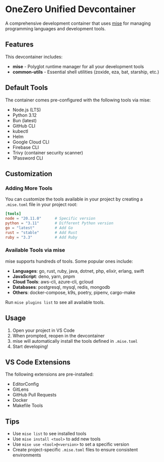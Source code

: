 # OneZero Unified Devcontainer

A comprehensive development container that uses [mise](https://mise.jdx.dev/) for managing programming languages and development tools.

## Features

This devcontainer includes:

- **mise** - Polyglot runtime manager for all your development tools
- **common-utils** - Essential shell utilities (zoxide, eza, bat, starship, etc.)

## Default Tools

The container comes pre-configured with the following tools via mise:

- Node.js (LTS)
- Python 3.12
- Bun (latest)
- GitHub CLI
- kubectl
- Helm
- Google Cloud CLI
- Firebase CLI
- Trivy (container security scanner)
- 1Password CLI

## Customization

### Adding More Tools

You can customize the tools available in your project by creating a `.mise.toml` file in your project root:

```toml
[tools]
node = "20.11.0"      # Specific version
python = "3.11"       # Different Python version
go = "latest"         # Add Go
rust = "stable"       # Add Rust
ruby = "3.3"          # Add Ruby
```

### Available Tools via mise

mise supports hundreds of tools. Some popular ones include:

- **Languages**: go, rust, ruby, java, dotnet, php, elixir, erlang, swift
- **JavaScript**: deno, yarn, pnpm
- **Cloud Tools**: aws-cli, azure-cli, gcloud
- **Databases**: postgresql, mysql, redis, mongodb
- **Others**: docker-compose, k9s, poetry, pipenv, cargo-make

Run `mise plugins list` to see all available tools.

## Usage

1. Open your project in VS Code
2. When prompted, reopen in the devcontainer
3. mise will automatically install the tools defined in `.mise.toml`
4. Start developing!

## VS Code Extensions

The following extensions are pre-installed:

- EditorConfig
- GitLens
- GitHub Pull Requests
- Docker
- Makefile Tools

## Tips

- Use `mise list` to see installed tools
- Use `mise install <tool>` to add new tools
- Use `mise use <tool>@<version>` to set a specific version
- Create project-specific `.mise.toml` files to ensure consistent environments